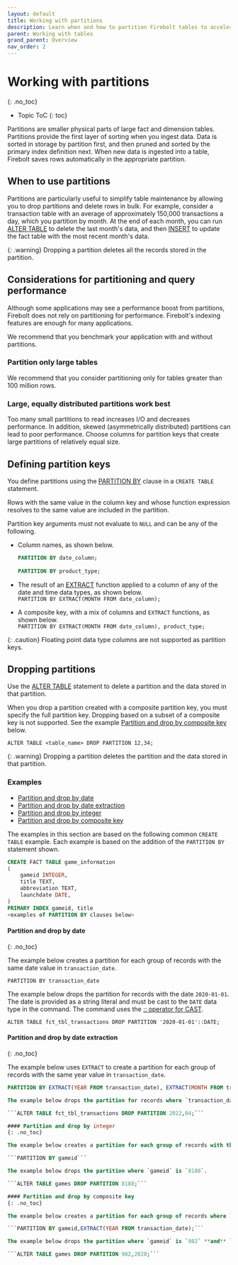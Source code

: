 ```yaml
---
layout: default
title: Working with partitions
description: Learn when and how to partition Firebolt tables to accelerate query performance and simplify table maintenance.
parent: Working with tables
grand_parent: Overview
nav_order: 2
---
```


# Working with partitions
{: .no_toc}

* Topic ToC
{: toc}

Partitions are smaller physical parts of large fact and dimension tables. Partitions provide the first layer of sorting when you ingest data. Data is sorted in storage by partition first, and then pruned and sorted by the primary index definition next. When new data is ingested into a table, Firebolt saves rows automatically in the appropriate partition.

## When to use partitions

Partitions are particularly useful to simplify table maintenance by allowing you to drop partitions and delete rows in bulk. For example, consider a transaction table with an average of approximately 150,000 transactions a day, which you partition by month. At the end of each month, you can run [ALTER TABLE](../../sql_reference/commands/data-definition/alter-table.md) to delete the last month's data, and then [INSERT](../../sql_reference/commands/data-management/insert.md) to update the fact table with the most recent month's data.

{: .warning}
Dropping a partition deletes all the records stored in the partition.

## Considerations for partitioning and query performance

Although some applications may see a performance boost from partitions, Firebolt does not rely on partitioning for performance. Firebolt's indexing features are enough for many applications.

We recommend that you benchmark your application with and without partitions.

### Partition only large tables
We recommend that you consider partitioning only for tables greater than 100 million rows.

### Large, equally distributed partitions work best

Too many small partitions to read increases I/O and decreases performance. In addition, skewed (asymmetrically distributed) partitions can lead to poor performance. Choose columns for partition keys that create large partitions of relatively equal size.

## Defining partition keys

You define partitions using the [PARTITION BY](../sql_reference/commands/data-definition/create-fact-dimension-table.md#partition-by) clause in a `CREATE TABLE` statement.

Rows with the same value in the column key and whose function expression resolves to the same value are included in the partition.

Partition key arguments must not evaluate to `NULL` and can be any of the following.

* Column names, as shown below.  
  ```sql
  PARTITION BY date_column;
 
  PARTITION BY product_type;
  ```

* The result of an [EXTRACT](../../sql_reference/functions-reference/date-and-time/extract-new.md) function applied to a column of any of the date and time data types, as shown below.  
  ```PARTITION BY EXTRACT(MONTH FROM date_column);```

* A composite key, with a mix of columns and `EXTRACT` functions, as shown below.  
  ```PARTITION BY EXTRACT(MONTH FROM date_column), product_type;```
  
{: .caution}
Floating point data type columns are not supported as partition keys.

## Dropping partitions

Use the [ALTER TABLE](../../sql_reference/commands/data-definition/alter-table.md) statement to delete a partition and the data stored in that partition.

When you drop a partition created with a composite partition key, you must specify the full partition key. Dropping based on a subset of a composite key is not supported. See the example [Partition and drop by composite key](#partition-and-drop-by-composite-key) below.

```ALTER TABLE <table_name> DROP PARTITION 12,34;```

{: .warning}
Dropping a partition deletes the partition and the data stored in that partition.

### Examples

* [Partition and drop by date](#partition-and-drop-by-date)
* [Partition and drop by date extraction](#partition-and-drop-by-date-extraction)
* [Partition and drop by integer](#partition-and-drop-by-integer)
* [Partition and drop by composite key](#partition-and-drop-by-composite-key)

The examples in this section are based on the following common `CREATE TABLE` example. Each example is based on the addition of the `PARTITION BY` statement shown.

```sql
CREATE FACT TABLE game_information
(
    gameid INTEGER,
    title TEXT,
    abbreviation TEXT,
    launchdate DATE,
)
PRIMARY INDEX gameid, title
<examples of PARTITION BY clauses below>
```

#### Partition and drop by date
{: .no_toc}

The example below creates a partition for each group of records with the same date value in `transaction_date`.

```PARTITION BY transaction_date```

The example below drops the partition for records with the date `2020-01-01`. The date is provided as a string literal and must be cast to the `DATE` data type in the command. The command uses the [:: operator for CAST](../sql_reference/operators.md#-operator-for-cast).

```ALTER TABLE fct_tbl_transactions DROP PARTITION '2020-01-01'::DATE;```

#### Partition and drop by date extraction
{: .no_toc}

The example below uses `EXTRACT` to create a partition for each group of records with the same year value in `transaction_date`.

```sql
PARTITION BY EXTRACT(YEAR FROM transaction_date), EXTRACT(MONTH FROM transaction_date);```

The example below drops the partition for records where `transaction_date` is `3`, which corresponds to the month of March. The month is specified as an integer in the command.

```ALTER TABLE fct_tbl_transactions DROP PARTITION 2022,04;```

#### Partition and drop by integer
{: .no_toc}

The example below creates a partition for each group of records with the same value for `gameid`.

```PARTITION BY gameid```

The example below drops the partition where `gameid` is `8188`.

```ALTER TABLE games DROP PARTITION 8188;```

#### Partition and drop by composite key
{: .no_toc}

The example below creates a partition for each group of records where `gameid` is the same value **and** `transaction_date` is the same year.

```PARTITION BY gameid,EXTRACT(YEAR FROM transaction_date);```

The example below drops the partition where `gameid` is `982` **and** `transaction_date` is `2020` .

```ALTER TABLE games DROP PARTITION 982,2020;```
